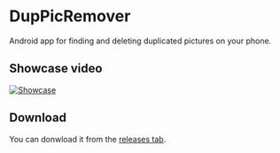 # DupPicRemover

Android app for finding and deleting duplicated pictures on your phone.

## Showcase video

[![Showcase](https://img.youtube.com/vi/dcweTR76e_E/0.jpg)](https://youtu.be/dcweTR76e_E)

## Download

You can donwload it from the [releases tab](https://github.com/gomezportillo/DupPicRemover/releases).
